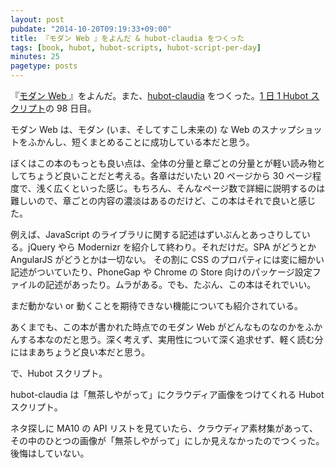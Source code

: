 ```yaml
---
layout: post
pubdate: "2014-10-20T09:19:33+09:00"
title: 『モダン Web 』をよんだ & hubot-claudia をつくった
tags: [book, hubot, hubot-scripts, hubot-script-per-day]
minutes: 25
pagetype: posts
---
```

『[モダン Web ](http://www.oreilly.co.jp/books/9784873116921/)』をよんだ。また、[hubot-claudia][gh:bouzuya/hubot-claudia] をつくった。[1 日 1 Hubot スクリプト][hubot-script-per-day]の 98 日目。

モダン Web は、モダン (いま、そしてすこし未来の) な Web のスナップショットをふかんし、短くまとめることに成功している本だと思う。

ぼくはこの本のもっとも良い点は、全体の分量と章ごとの分量とが軽い読み物としてちょうど良いことだと考える。各章はだいたい 20 ページから 30 ページ程度で、浅く広くといった感じ。もちろん、そんなページ数で詳細に説明するのは難しいので、章ごとの内容の濃淡はあるのだけど、この本はそれで良いと感じた。

例えば、JavaScript のライブラリに関する記述はずいぶんとあっさりしている。jQuery やら Modernizr を紹介して終わり。それだけだ。SPA がどうとか AngularJS がどうとかは一切ない。 その割に CSS のプロパティには変に細かい記述がついていたり、PhoneGap や Chrome の Store 向けのパッケージ設定ファイルの記述があったり。ムラがある。でも、たぶん、この本はそれでいい。

まだ動かない or 動くことを期待できない機能についても紹介されている。

あくまでも、この本が書かれた時点でのモダン Web がどんなものなのかをふかんする本なのだと思う。深く考えず、実用性について深く追求せず、軽く読む分にはまあちょうど良い本だと思う。

で、Hubot スクリプト。

hubot-claudia は「無茶しやがって」にクラウディア画像をつけてくれる Hubot スクリプト。

ネタ探しに MA10 の API リストを見ていたら、クラウディア素材集があって、その中のひとつの画像が「無茶しやがって」にしか見えなかったのでつくった。後悔はしていない。

[gh:bouzuya/hubot-claudia]: https://github.com/bouzuya/hubot-claudia
[hubot-script-per-day]: http://blog.bouzuya.net/posts?tags=hubot-script-per-day
